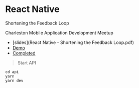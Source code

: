 # React Native

Shortening the Feedback Loop

Charleston Mobile Application Development Meetup

* [slides](React Native - Shortening the Feedback Loop.pdf)
* [Demo](app/README.md)
* [Completed](practice/README.md)

> Start API

```
cd api
yarn
yarn dev
```
